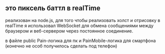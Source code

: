 ## это пиксель баттл в realTime

реализован на node.js, для того чтобы реализовать холст и отрисовку в realTime я использовал WebSocket для обмена сообщениями между браузером и веб-сервером через постоянное соединение.

в файле public Pain-логика для пк и PainMobile-логика для смартфона (конечно не особ получилось сделать под телефон)




